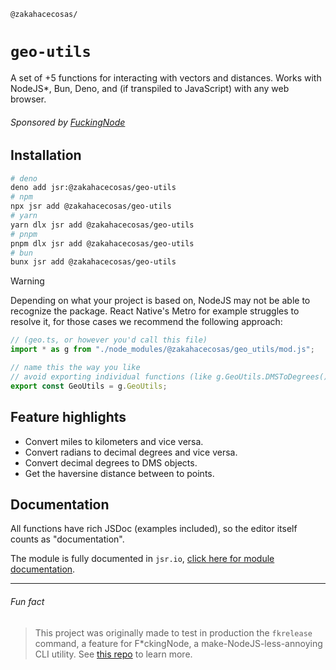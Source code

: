 <!-- markdownlint-disable md001 md041 -->

`@zakahacecosas/`

# `geo-utils`

A set of +5 functions for interacting with vectors and distances. Works with NodeJS*, Bun, Deno, and (if transpiled to JavaScript) with any web browser.

###### Sponsored by [FuckingNode](#fun-fact)

## Installation

```bash
# deno
deno add jsr:@zakahacecosas/geo-utils
# npm
npx jsr add @zakahacecosas/geo-utils
# yarn
yarn dlx jsr add @zakahacecosas/geo-utils
# pnpm
pnpm dlx jsr add @zakahacecosas/geo-utils
# bun
bunx jsr add @zakahacecosas/geo-utils
```

> [!WARNING]
> Depending on what your project is based on, NodeJS may not be able to recognize the package. React Native's Metro for example struggles to resolve it, for those cases we recommend the following approach:
>
> ```ts
> // (geo.ts, or however you'd call this file)
> import * as g from "./node_modules/@zakahacecosas/geo_utils/mod.js";
>
> // name this the way you like
> // avoid exporting individual functions (like g.GeoUtils.DMSToDegrees()) as some of them don't work if not used from the full object
> export const GeoUtils = g.GeoUtils;
> ```

## Feature highlights

- Convert miles to kilometers and vice versa.
- Convert radians to decimal degrees and vice versa.
- Convert decimal degrees to DMS objects.
- Get the haversine distance between to points.

## Documentation

All functions have rich JSDoc (examples included), so the editor itself counts as "documentation".

The module is fully documented in `jsr.io`, [click here for module documentation](https://jsr.io/@zakahacecosas/geo-utils/doc/~/GeoUtils).

---

###### Fun fact

> This project was originally made to test in production the `fkrelease` command, a feature for F\*ckingNode, a make-NodeJS-less-annoying CLI utility. See [this repo](https://github.com/FuckingNode/FuckingNode) to learn more.
